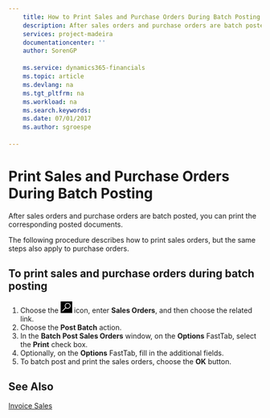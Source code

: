 ```yaml
---
    title: How to Print Sales and Purchase Orders During Batch Posting
    description: After sales orders and purchase orders are batch posted, you can print the corresponding posted documents.
    services: project-madeira
    documentationcenter: ''
    author: SorenGP

    ms.service: dynamics365-financials
    ms.topic: article
    ms.devlang: na
    ms.tgt_pltfrm: na
    ms.workload: na
    ms.search.keywords:
    ms.date: 07/01/2017
    ms.author: sgroespe

---
```

# Print Sales and Purchase Orders During Batch Posting
After sales orders and purchase orders are batch posted, you can print the corresponding posted documents.  

The following procedure describes how to print sales orders, but the same steps also apply to purchase orders.  

## To print sales and purchase orders during batch posting  

1.  Choose the ![Search for Page or Report](../../media/ui-search/search_small.png "Search for Page or Report icon") icon, enter **Sales Orders**, and then choose the related link.  
2.  Choose the **Post Batch** action.  
3.  In the **Batch Post Sales Orders** window, on the **Options** FastTab, select the **Print** check box.  
4.  Optionally, on the **Options** FastTab, fill in the additional fields.  
5.  To batch post and print the sales orders, choose the **OK** button.  

## See Also  
[Invoice Sales](../../sales-how-invoice-sales.md)
